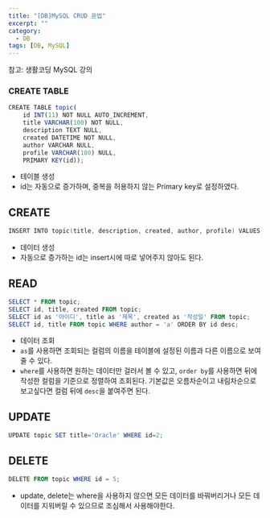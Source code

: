 ```yaml
---
title: "[DB]MySQL CRUD 문법"
excerpt: ""
category:
  - DB
tags: [DB, MySQL]
---
```



참고: 생활코딩 MySQL 강의

### CREATE TABLE

```jsx
CREATE TABLE topic(
    id INT(11) NOT NULL AUTO_INCREMENT,
    title VARCHAR(100) NOT NULL,
    description TEXT NULL,
    created DATETIME NOT NULL,
    author VARCHAR NULL,
	profile VARCHAR(100) NULL,
    PRIMARY KEY(id));
```

- 테이블 생성
- id는 자동으로 증가하며, 중복을 허용하지 않는 Primary key로 설정하였다.

## CREATE

```powershell
INSERT INTO topic(title, description, created, author, profile) VALUES('Oracle', 'Oracle is...', NOW(), 'a', 'engineer');
```

- 데이터 생성
- 자동으로 증가하는 id는 insert시에 따로 넣어주지 않아도 된다.

## READ

```powershell
SELECT * FROM topic;
SELECT id, title, created FROM topic;
SELECT id as '아이디', title as '제목', created as '작성일' FROM topic;
SELECT id, title FROM topic WHERE author = 'a' ORDER BY id desc;
```

- 데이터 조회
- `as`를 사용하면 조회되는 컬럼의 이름을 테이블에 설정된 이름과 다른 이름으로 보여줄 수 있다.
- `where`를 사용하면 원하는 데이터만 걸러서 볼 수 있고, `order by`를 사용하면 뒤에 작성한 컬럼을 기준으로 정렬하여 조회된다. 기본값은 오름차순이고 내림차순으로 보고싶다면 컬럼 뒤에 `desc`을 붙여주면 된다.

## UPDATE

```powershell
UPDATE topic SET title='Oracle' WHERE id=2;
```

## DELETE

```powershell
DELETE FROM topic WHERE id = 5;
```

- update, delete는 where을 사용하지 않으면 모든 데이터를 바꿔버리거나 모든 데이터를 지워버릴 수 있으므로 조심해서 사용해야한다.